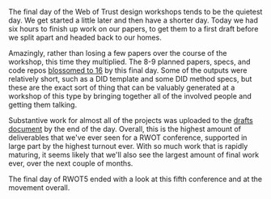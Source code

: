 The final day of the Web of Trust design workshops tends to be the quietest day. We get started a little later and then have a shorter day. Today we had six hours to finish up work on our papers, to get them to a first draft before we split apart and headed back to our homes.

Amazingly, rather than losing a few papers over the course of the workshop, this time they multiplied. The 8-9 planned papers, specs, and code repos [blossomed to 16](https://github.com/WebOfTrustInfo/rebooting-the-web-of-trust-fall2017/blob/master/draft-documents/README.md) by this final day. Some of the outputs were relatively short, such as a DID template and some DID method specs, but these are the exact sort of thing that can be valuably generated at a workshop of this type by bringing together all of the involved people and getting them talking. 

Substantive work for almost all of the projects was uploaded to the [drafts document](https://github.com/WebOfTrustInfo/rebooting-the-web-of-trust-fall2017/tree/master/draft-documents) by the end of the day. Overall, this is the highest amount of deliverables that we've ever seen for a RWOT conference, supported in large part by the highest turnout ever. With so much work that is rapidly maturing, it seems likely that we'll also see the largest amount of final work ever, over the next couple of months.

The final day of RWOT5 ended with a look at this fifth conference and at the movement overall.
